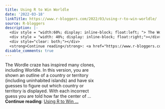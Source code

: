 ```yaml
---
title: Using R to Win Worldle
date: '2022-03-18'
linkTitle: https://www.r-bloggers.com/2022/03/using-r-to-win-worldle/
source: R-bloggers
description: |-
  <div style = "width:60%; display: inline-block; float:left; "> The Wordle craze has inspired many clones, including Worldle. In this version, you are shown an outline of a country or territory (including uninhabited islands) and have six guesses to figure out which country or territory is displayed. With each incorrect guess you are told how far the center of ...</div>
  <div style = "width: 40%; display: inline-block; float:right;"></div>
  <div style="clear: both;"></div>
  <strong>Continue reading</strong>: <a href="https://www.r-bloggers.com/2022/03/using-r-to-win-worldle/">Using R to Win ...
disable_comments: true
---
```

<div style = "width:60%; display: inline-block; float:left; "> The Wordle craze has inspired many clones, including Worldle. In this version, you are shown an outline of a country or territory (including uninhabited islands) and have six guesses to figure out which country or territory is displayed. With each incorrect guess you are told how far the center of ...</div>
<div style = "width: 40%; display: inline-block; float:right;"></div>
<div style="clear: both;"></div>
<strong>Continue reading</strong>: <a href="https://www.r-bloggers.com/2022/03/using-r-to-win-worldle/">Using R to Win ...